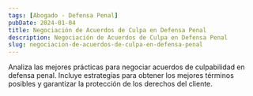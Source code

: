 ```yaml
---
tags: [Abogado - Defensa Penal]
pubDate: 2024-01-04
title: Negociación de Acuerdos de Culpa en Defensa Penal
description: Negociación de Acuerdos de Culpa en Defensa Penal
slug: negociacion-de-acuerdos-de-culpa-en-defensa-penal
---
```


Analiza las mejores prácticas para negociar acuerdos de culpabilidad en defensa penal. Incluye estrategias para obtener los mejores términos posibles y garantizar la protección de los derechos del cliente.